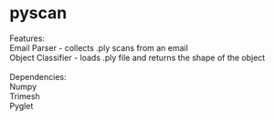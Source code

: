 # pyscan

Features: <br />
Email Parser - collects .ply scans from an email <br />
Object Classifier - loads .ply file and returns the shape of the object <br />
<br />
Dependencies: <br />
Numpy <br />
Trimesh <br />
Pyglet